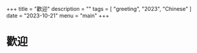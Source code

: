 +++
title = "歡迎"
description = ""
tags = [
  "greeting",
  "2023",
  "Chinese"
]
date = "2023-10-21"
menu = "main"
+++

# 歡迎